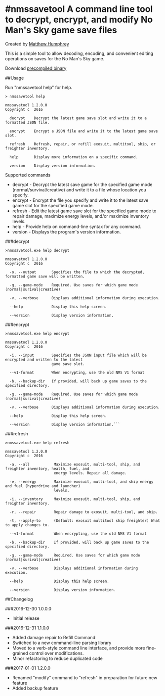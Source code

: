 #nmssavetool
A command line tool to decrypt, encrypt, and modify No Man's Sky game save files
===============================================

Created by [Matthew Humphrey](https://github.com/matthew-humphrey)

This is a simple tool to allow decoding, encoding, and convenient editing operations
on saves for the No Man's Sky game.

Download [precompiled binary](http://www.mediafire.com/file/8769mwqqhdz3cvd/nmssavetool-1.2.zip)

##Usage

Run "nmssavetool help" for help.

```
> nmssavetool help

nmssavetool 1.2.0.0
Copyright c  2016

  decrypt    Decrypt the latest game save slot and write it to a formatted JSON file.

  encrypt    Encrypt a JSON file and write it to the latest game save slot.

  refresh    Refresh, repair, or refill exosuit, multitool, ship, or freighter inventory.

  help       Display more information on a specific command.

  version    Display version information.
```

Supported commands

* decrypt - Decrypt the latest save game for the specified game mode (normal/survival/creative) and write it to a file whose location you specify.
* encrypt - Encrypt the file you specify and write it to the latest save game slot for the specified game mode.
* refresh - Edit the latest game save slot for the specified game mode to repair damage, maximize energy levels, and/or maximize inventory levels.
* help - Provide help on command-line syntax for any command.
* version - Displays the program's version information.

###decrypt
```
>nmssavetool.exe help decrypt

nmssavetool 1.2.0.0
Copyright c  2016

  -o, --output       Specifies the file to which the decrypted, formatted game save will be written.

  -g, --game-mode    Required. Use saves for which game mode (normal|surival|creative)

  -v, --verbose      Displays additional information during execution.

  --help             Display this help screen.

  --version          Display version information.
```

###encrypt
```
>nmssavetool.exe help encrypt

nmssavetool 1.2.0.0
Copyright c  2016

  -i, --input        Specifies the JSON input file which will be encrypted and written to the latest
                     game save slot.

  --v1-format        When encrypting, use the old NMS V1 format

  -b, --backup-dir   If provided, will back up game saves to the specified directory.

  -g, --game-mode    Required. Use saves for which game mode (normal|surival|creative)

  -v, --verbose      Displays additional information during execution.

  --help             Display this help screen.

  --version          Display version information.```
```

###refresh
```
>nmssavetool.exe help refresh

nmssavetool 1.2.0.0
Copyright c  2016

  -a, --all           Maximize exosuit, multi-tool, ship, and freighter inventory, health, fuel, and
                      energy levels. Repair all damage.

  -e, --energy        Maximize exosuit, multi-tool, and ship energy and fuel (hyperdrive and launcher)
                      levels.

  -i, --inventory     Maximize exosuit, multi-tool, ship, and freighter inventory.

  -r, --repair        Repair damage to exosuit, multi-tool, and ship.

  -t, --apply-to      (Default: exosuit multitool ship freighter) What to apply changes to.

  --v1-format         When encrypting, use the old NMS V1 format

  -b, --backup-dir    If provided, will back up game saves to the specified directory.

  -g, --game-mode     Required. Use saves for which game mode (normal|surival|creative)

  -v, --verbose       Displays additional information during execution.

  --help              Display this help screen.

  --version           Display version information.
```

##Changelog

###2016-12-30 1.0.0.0

* Initial release

###2016-12-31 1.1.0.0

* Added damage repair to Refill Command
* Switched to a new command-line parsing library
* Moved to a verb-style command line interface, and provide more fine-grained control over modifications.
* Minor refactoring to reduce duplicated code

###2017-01-01 1.2.0.0

* Renamed "modify" command to "refresh" in preparation for future new feature
* Added backup feature
